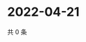 # 2022-04-21

共 0 条

<!-- BEGIN WEIBO -->
<!-- 最后更新时间 Thu Apr 21 2022 19:13:58 GMT+0800 (China Standard Time) -->

<!-- END WEIBO -->
